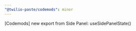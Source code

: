 ```yaml
---
"@twilio-paste/codemods": minor
---
```


[Codemods] new export from Side Panel: useSidePanelState()
